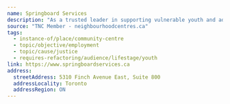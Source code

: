 ```yaml
---
name: Springboard Services
description: "As a trusted leader in supporting vulnerable youth and adults, Springboard has evolved into a recognized multi-service organization committed to leadership and innovation. Today, we offer a wide range of services, including support for people with developmental disabilities to live independently, employment training and support for those facing barriers, justice services for youth and adults in conflict with the law, and our digital learning platform – the Community Learning HUB – which provides accessible training for youth and adults across Canada."
source: "TNC Member - neighbourhoodcentres.ca"
tags:
  - instance-of/place/community-centre
  - topic/objective/employment
  - topic/cause/justice
  - requires-refactoring/audience/lifestage/youth
link: https://www.springboardservices.ca
address:
  streetAddress: 5310 Finch Avenue East, Suite 800
  addressLocality: Toronto
  addressRegion: ON
---
```

